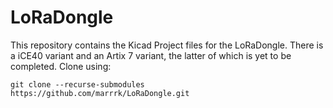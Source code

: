 # LoRaDongle
This repository contains the Kicad Project files for the LoRaDongle. There is a iCE40 variant and an Artix 7 variant, the latter of which is yet to be completed.
Clone using:
```
git clone --recurse-submodules https://github.com/marrrk/LoRaDongle.git
```
